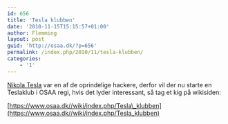 ```yaml
---
id: 656
title: 'Tesla klubben'
date: '2010-11-15T15:15:57+01:00'
author: Flemming
layout: post
guid: 'http://osaa.dk/?p=656'
permalink: /index.php/2010/11/tesla-klubben/
categories:
    - '1'
---
```


[Nikola Tesla](http://en.wikipedia.org/wiki/Nikola_Tesla) var en af de oprindelige hackere, derfor vil der nu starte en Teslaklub i OSAA regi, hvis det lyder interessant, så tag et kig på wikisiden:

[https://www.osaa.dk//wiki/index.php/Tesla\_klubben](https://www.osaa.dk//wiki/index.php/Tesla_klubben)